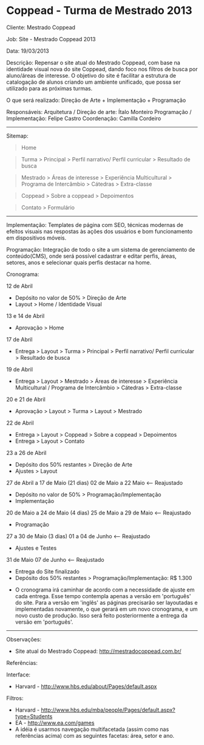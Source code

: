Coppead - Turma de Mestrado 2013
================================

Cliente:
Mestrado Coppead

Job:
Site - Mestrado Coppead 2013

Data:
19/03/2013

Descrição:
Repensar o site atual do Mestrado Coppead, com base na identidade visual nova do site Coppead, dando foco nos filtros de busca por aluno/áreas de interesse. O objetivo do site é facilitar a estrutura de catalogação de alunos criando um ambiente unificado, que possa ser utilizado para as próximas turmas.

O que será realizado:
Direção de Arte + Implementação + Programação

Responsáveis:
Arquitetura / Direção de arte: Ítalo Monteiro
Programação / Implementação: Felipe Castro
Coordenação: Camilla Cordeiro
		
- - -

Sitemap:

> Home

> Turma
	> Principal
	> Perfil narrativo/ Perfil curricular
	> Resultado de busca

> Mestrado
	> Áreas de interesse
    > Experiência Multicultural
    > Programa de Intercâmbio
    > Cátedras
	> Extra-classe

> Coppead
	> Sobre a coppead
	> Depoimentos

> Contato
	> Formulário


- - -

Implementação:
Templates de página com SEO, técnicas modernas de efeitos visuais nas respostas às ações dos usuários e bom funcionamento em dispositivos móveis.

Programação:
Integração de todo o site a um sistema de gerenciamento de conteúdo(CMS), onde será possível cadastrar e editar perfis, áreas, setores, anos e selecionar quais perfis destacar na home.

Cronograma:

12 de Abril
- Depósito no valor de 50% > Direção de Arte
- Layout > Home / Identidade Visual

13 e 14 de Abril
- Aprovação > Home

17 de Abril
- Entrega > Layout > Turma > Principal > Perfil narrativo/ Perfil curricular > Resultado de busca

19 de Abril
- Entrega > Layout > Mestrado > Áreas de interesse > Experiência Multicultural / Programa de Intercâmbio > Cátedras > Extra-classe

20 e 21 de Abril
- Aprovação > Layout > Turma > Layout > Mestrado

22 de Abril
- Entrega > Layout > Coppead > Sobre a coppead > Depoimentos
- Entrega > Layout > Contato

23 a 26 de Abril
- Depósito dos 50% restantes > Direção de Arte
- Ajustes > Layout

27 de Abril a 17 de Maio (21 dias)
02 de Maio a 22 Maio <-- Reajustado
- Depósito no valor de 50% > Programação/Implementação
- Implementação

20 de Maio a 24 de Maio (4 dias)
25 de Maio a 29 de Maio <-- Reajustado
- Programação

27 a 30 de Maio (3 dias)
01 a 04 de Junho <-- Reajustado
- Ajustes e Testes

31 de Maio
07 de Junho <-- Reajustado
- Entrega do Site finalizado
- Depósito dos 50% restantes > Programação/Implementação: R$ 1.300


* O cronograma irá caminhar de acordo com a necessidade de ajuste em cada entrega. Esse tempo contempla apenas a versão em 'português' do site. Para a versão em 'inglês' as páginas precisarão ser layoutadas e implementadas novamente, o que gerará em um novo cronograma, e um novo custo de produção. Isso será feito posteriormente a entrega da versão em 'português'.

- - -

Observações:
- Site atual do Mestrado Coppead: http://mestradocoppead.com.br/

Referências:

Interface:
- Harvard - http://www.hbs.edu/about/Pages/default.aspx

Filtros: 
- Harvard - http://www.hbs.edu/mba/people/Pages/default.aspx?type=Students
- EA - http://www.ea.com/games
- A idéia é usarmos navegação multifacetada (assim como nas referências acima) com as seguintes facetas: área, setor e ano.